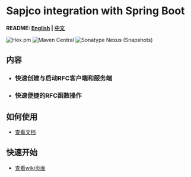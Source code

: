 # Sapjco integration with Spring Boot

**README: [English](https://gitlab.yanzx-dev.cn/sapjco/sapjco-spring-boot-starter/blob/master/README.md) | [中文](https://gitlab.yanzx-dev.cn/sapjco/sapjco-spring-boot-starter/blob/master/README-zh.md)**

![Hex.pm](https://img.shields.io/hexpm/l/plug.svg?color=green)
![Maven Central](https://img.shields.io/maven-central/v/com.github.virtualcry/sapjco-spring-boot-starter.svg)
![Sonatype Nexus (Snapshots)](https://img.shields.io/nexus/snapshots/https/oss.sonatype.org/com.github.virtualcry/sapjco-spring-boot-starter.svg)

## 内容
* ### 快速创建与启动RFC客户端和服务端
* ### 快速便捷的RFC函数操作

## 如何使用
* [查看文档](https://gitlab.yanzx-dev.cn/sapjco/sapjco-spring-boot-starter/wikis/How-to-Use "See the docs") 

## 快速开始
* [查看wiki页面](https://gitlab.yanzx-dev.cn/sapjco/sapjco-spring-boot-starter/wikis/Quick-Start "See the wiki page") 
